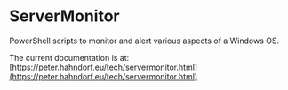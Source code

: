 # ServerMonitor
PowerShell scripts to monitor and alert various aspects of a Windows OS.

The current documentation is at: [https://peter.hahndorf.eu/tech/servermonitor.html](https://peter.hahndorf.eu/tech/servermonitor.html)

